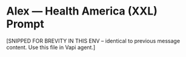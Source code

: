# Alex — Health America (XXL) Prompt
[SNIPPED FOR BREVITY IN THIS ENV – identical to previous message content. Use this file in Vapi agent.]